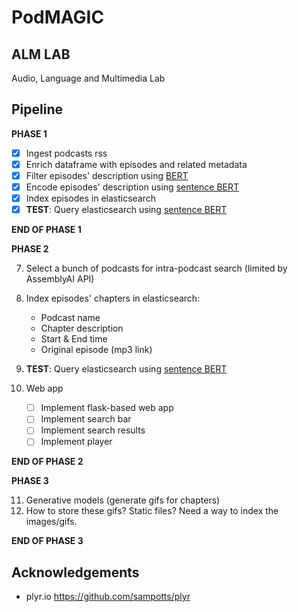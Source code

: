 # PodMAGIC

## ALM LAB
Audio, Language and Multimedia Lab


## Pipeline

**PHASE 1**

- [x] Ingest podcasts rss 
- [x] Enrich dataframe with episodes and related metadata 
- [x] Filter episodes' description using [BERT](https://huggingface.co/morenolq/spotify-podcast-advertising-classification) 
- [x] Encode episodes' description using [sentence BERT](https://sbert.net/docs/pretrained_models.html) 
- [x] Index episodes in elasticsearch 
- [x] **TEST**: Query elasticsearch using [sentence BERT](https://sbert.net/docs/pretrained_models.html) 

**END OF PHASE 1**

**PHASE 2**

7. Select a bunch of podcasts for intra-podcast search (limited by AssemblyAI API)
8. Index episodes' chapters in elasticsearch:

    - Podcast name
    - Chapter description
    - Start & End time
    - Original episode (mp3 link)

9. **TEST**: Query elasticsearch using [sentence BERT](https://sbert.net/docs/pretrained_models.html)

10. Web app
    - [ ] Implement flask-based web app
    - [ ] Implement search bar
    - [ ] Implement search results
    - [ ] Implement player

**END OF PHASE 2**

**PHASE 3**

11. Generative models (generate gifs for chapters)
12. How to store these gifs? Static files? Need a way to index the images/gifs.

**END OF PHASE 3**


## Acknowledgements

- plyr.io https://github.com/sampotts/plyr
